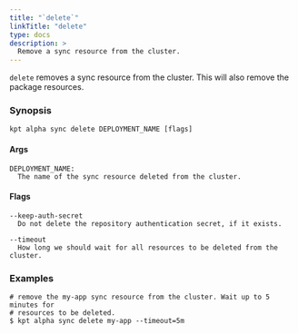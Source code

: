 ```yaml
---
title: "`delete`"
linkTitle: "delete"
type: docs
description: >
  Remove a sync resource from the cluster.
---
```


<!--mdtogo:Short
    Remove a sync resource from the cluster.
-->

`delete` removes a sync resource from the cluster. This will also remove
the package resources.

### Synopsis

<!--mdtogo:Long-->

```
kpt alpha sync delete DEPLOYMENT_NAME [flags]
```

#### Args

```
DEPLOYMENT_NAME:
  The name of the sync resource deleted from the cluster.
```

#### Flags

```
--keep-auth-secret
  Do not delete the repository authentication secret, if it exists.

--timeout
  How long we should wait for all resources to be deleted from the cluster.
```

<!--mdtogo-->

### Examples

<!--mdtogo:Examples-->

```shell
# remove the my-app sync resource from the cluster. Wait up to 5 minutes for
# resources to be deleted.
$ kpt alpha sync delete my-app --timeout=5m
```

<!--mdtogo-->